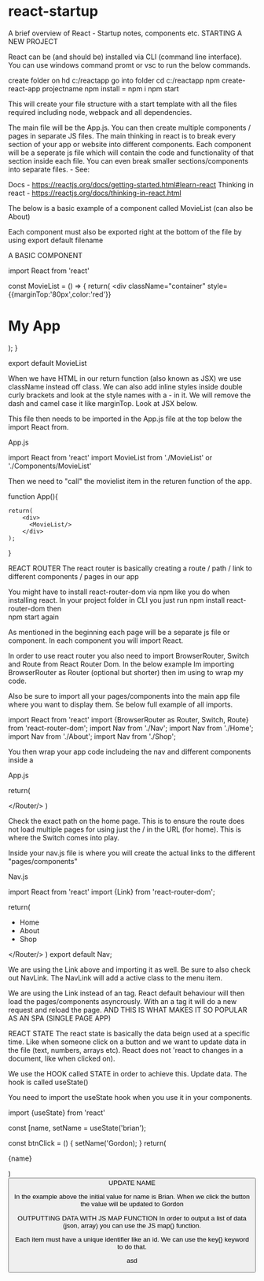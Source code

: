 # react-startup
A brief overview of React - Startup notes, components etc.
STARTING A NEW PROJECT

React can be (and should be) installed via CLI (command line interface). You can use windows command promt or vsc to run the below commands.

create folder on hd  c:/reactapp
go into folder  cd  c:/reactapp
npm create-react-app projectname
npm install   =   npm i
npm start

This will create your file structure with a start template with all the files required including node, webpack and all dependencies.

The main file will be the App.js. You can then create multiple components / pages in separate JS files. The main thinking in react is to break every section of your app or website into different components. Each component will be a seperate js file which will contain the code and functionality of that section inside each file. You can even break smaller sections/components into separate files.  -  See:
 
Docs - https://reactjs.org/docs/getting-started.html#learn-react
Thinking in react   - https://reactjs.org/docs/thinking-in-react.html

The below is a basic example of a component called MovieList (can also be About) 

Each component must also be exported right at the bottom of the file by using 
export default filename


A BASIC COMPONENT

import React from 'react'

const MovieList = () => {
	return(
		<div 
		  className="container"
 		  style={{marginTop:'80px',color:'red'}}
			<h1 className="heading">My App</h1>
		</div>
	);
}

export default MovieList

When we have HTML in our return function (also known as JSX) we use className instead off class. We can also add inline styles inside double curly brackets and look at the style names with a - in it. We will remove the dash and camel case it like marginTop. Look at JSX below.                


This file then needs to be imported in the App.js file at the top below the import React from.

App.js

import React from 'react'
import MovieList from './MovieList'  or  './Components/MovieList'

Then we need to "call" the movielist item in the returen function of the app.

function App(){

	return(
		<div>
		  <MovieList/>
		</div>
	);
}


REACT ROUTER
The react router is basically creating a route / path / link to different components / pages in our app

You might have to install react-router-dom via npm like you do when installing react. In your project folder in CLI you just run      npm install react-router-dom   then   
npm start  again

As mentioned in the beginning each page will be a separate js file or component. In each component you will import React.

In order to use react router you also need to import BrowserRouter, Switch and Route from React Router Dom. In the below example Im importing BrowserRouter as Router (optional but shorter) then im using <Router/> to wrap my code. 

Also be sure to import all your pages/components into the main app file where you want to display them. Se below full example of all imports.

import React from 'react'
import {BrowserRouter as Router, Switch, Route} from 'react-router-dom';
import Nav from './Nav';
import Nav from './Home';
import Nav from './About';
import Nav from './Shop';


You then wrap your app code includeing the nav and different components inside a <Router>

App.js

return(
	<Router>
		<div className="App">
			<Nav/>
			<Switch>
			  <Route exact path="/" component={Home} />
			  <Route path="/about" component={About} />
			  <Route path="/shop" component={Shop} />
			  <Route path="/contact" component={Contact} />
			<Switch/>
		</div>
	</Router/>
)

Check the exact path on the home page. This is to ensure the route does not load multiple pages for using just the / in the URL (for home). This is where the Switch comes into play.

Inside your nav.js file is where you will create the actual links to the different "pages/components"

Nav.js

import React from 'react'
import {Link} from 'react-router-dom';
 
return(
	<Router>
		<nav className="nav">
		  <ul>
			<Link to="/">
			   <li>Home</li>
			</Link>
			<Link to="/about">
			   <li>About</li>
			</Link>
			<Link to="/shop">
			   <li>Shop</li>
			</Link>
		  </ul>
		</nav>
	</Router/>
)
export default Nav;

We are using the Link above and importing it as well. Be sure to also check out NavLink. The NavLink will add a active class to the menu item.                                                                   

We are using the Link instead of an <a> tag. React default behaviour will then load the         pages/components asyncrously. With an a tag it will do a new request and reload the page. 
AND THIS IS WHAT MAKES IT SO POPULAR AS AN SPA (SINGLE PAGE APP) 


REACT STATE
The react state is basically the data beign used at a specific time. Like when someone click on a button and we want to update data in the file (text, numbers, arrays etc). React does not 'react to changes in a document, like when clicked on). 

We use the HOOK called STATE in order to achieve this. Update data. The hook is called useState()

You need to import the useState hook when you use it in your components.

import {useState} from 'react'


const [name, setName = useState('brian');

const btnClick = () {
	setName('Gordon);
}
return(
	<p>{name}</p>
)
<button onClick={btnClick}>UPDATE NAME</p>

In the example above the initial value for name is Brian. When we click the button the value will be updated to Gordon


OUTPUTTING DATA WITH JS MAP FUNCTION
In order to output a list of data (json, array) you can use the JS map() function. 

Each item must have a unique identifier like an id. We can use the key{} keyword to do that.

asd

